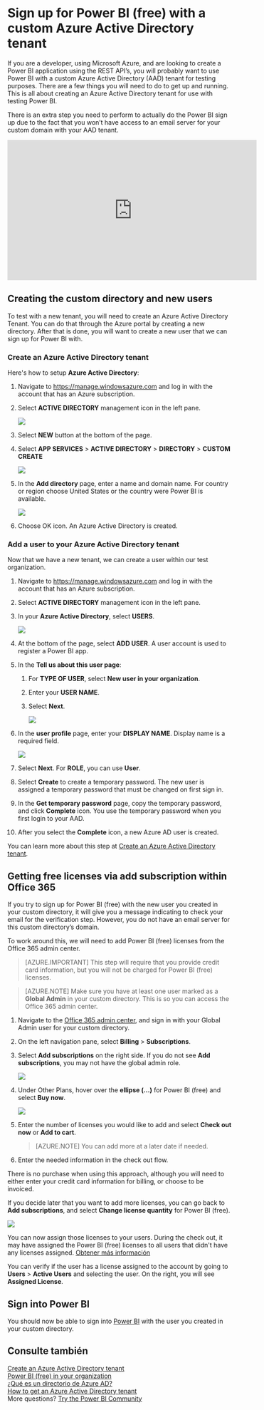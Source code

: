 <properties
pageTitle="Sign up with a custom Azure directory"
description="You may be a developer and looking to test your Power BI application that uses the REST API. Creating a custom directory in your Azure subscription can allow you to try an isolated environment. There are a few things you need to do to get Power BI to work with that custom directory."
services="powerbi"
documentationCenter=""
authors="guyinacube"
manager="erikre"
backup=""
editor=""
tags=""
qualityFocus="monitoring"
qualityDate="8/15/2016"/>

<tags
ms.service="powerbi"
ms.devlang="NA"
ms.topic="article"
ms.tgt_pltfrm="na"
ms.workload="powerbi"
ms.date="10/10/2016"
ms.author="asaxton"/>
# Sign up for Power BI (free) with a custom Azure Active Directory tenant

If you are a developer, using Microsoft Azure, and are looking to create a Power BI application using the REST API’s, you will probably want to use Power BI with a custom Azure Active Directory (AAD) tenant for testing purposes.  There are a few things you will need to do to get up and running. This is all about creating an Azure Active Directory tenant for use with testing Power BI. 

There is an extra step you need to perform to actually do the Power BI sign up due to the fact that you won’t have access to an email server for your custom domain with your AAD tenant.

<iframe width="560" height="315" src="https://www.youtube.com/embed/97IfXEWZMfU?showinfo=0" frameborder="0" allowfullscreen></iframe>

## Creating the custom directory and new users

To test with a new tenant, you will need to create an Azure Active Directory Tenant. You can do that through the Azure portal by creating a new directory. After that is done, you will want to create a new user that we can sign up for Power BI with.

### Create an Azure Active Directory tenant

Here's how to setup <bpt id="p1">**</bpt>Azure Active Directory<ept id="p1">**</ept>:

 1. Navigate to https://manage.windowsazure.com and log in with the account that has an Azure subscription.

 2. Select <bpt id="p1">**</bpt>ACTIVE DIRECTORY<ept id="p1">**</ept> management icon in the left pane.

    ![](media/powerbi-developer-create-an-azure-active-directory-tenant/active-directory.png)

 3. Select <bpt id="p1">**</bpt>NEW<ept id="p1">**</ept> button at the bottom of the page.

 4. Select <bpt id="p1">**</bpt>APP SERVICES<ept id="p1">**</ept><ph id="ph1"> &gt; </ph><bpt id="p2">**</bpt>ACTIVE DIRECTORY<ept id="p2">**</ept><ph id="ph2"> &gt; </ph><bpt id="p3">**</bpt>DIRECTORY<ept id="p3">**</ept><ph id="ph3"> &gt; </ph><bpt id="p4">**</bpt>CUSTOM CREATE<ept id="p4">**</ept>

    ![](media/powerbi-developer-create-an-azure-active-directory-tenant/new-ad.png)

 5. In the <bpt id="p1">**</bpt>Add directory<ept id="p1">**</ept> page, enter a name and domain name. For country or region choose United States or the country were Power BI is available.

    ![](media/powerbi-developer-create-an-azure-active-directory-tenant/add-directory.png)

 6. Choose OK icon. An Azure Active Directory is created.

### Add a user to your Azure Active Directory tenant

Now that we have a new tenant, we can create a user within our test organization.

1. Navigate to https://manage.windowsazure.com and log in with the account that has an Azure subscription.

2. Select <bpt id="p1">**</bpt>ACTIVE DIRECTORY<ept id="p1">**</ept> management icon in the left pane.

3. In your <bpt id="p1">**</bpt>Azure Active Directory<ept id="p1">**</ept>, select <bpt id="p2">**</bpt>USERS<ept id="p2">**</ept>.

    ![](media/powerbi-developer-create-an-azure-active-directory-tenant/add-ad-user.png)

4. At the bottom of the page, select <bpt id="p1">**</bpt>ADD USER<ept id="p1">**</ept>. A user account is used to register a Power BI app.

5. In the <bpt id="p1">**</bpt>Tell us about this user page<ept id="p1">**</ept>:

    1. For <bpt id="p1">**</bpt>TYPE OF USER<ept id="p1">**</ept>, select <bpt id="p2">**</bpt>New user in your organization<ept id="p2">**</ept>.
    2. Enter your <bpt id="p1">**</bpt>USER NAME<ept id="p1">**</ept>.
    3. Select <bpt id="p1">**</bpt>Next<ept id="p1">**</ept>.

        ![](media/powerbi-developer-create-an-azure-active-directory-tenant/add-ad-user2.png)

6. In the <bpt id="p1">**</bpt>user profile<ept id="p1">**</ept> page, enter your <bpt id="p2">**</bpt>DISPLAY NAME<ept id="p2">**</ept>. Display name is a required field.

    ![](media/powerbi-developer-create-an-azure-active-directory-tenant/user-profile.png)

7. Select <bpt id="p1">**</bpt>Next<ept id="p1">**</ept>. For <bpt id="p1">**</bpt>ROLE<ept id="p1">**</ept>, you can use <bpt id="p2">**</bpt>User<ept id="p2">**</ept>.

8. Select <bpt id="p1">**</bpt>Create<ept id="p1">**</ept> to create a temporary password. The new user is assigned a temporary password that must be changed on first sign in.

9. In the <bpt id="p1">**</bpt>Get temporary password<ept id="p1">**</ept> page, copy the temporary password, and click <bpt id="p2">**</bpt>Complete<ept id="p2">**</ept> icon. You use the temporary password when you first login to your AAD.

10. After you select the <bpt id="p1">**</bpt>Complete<ept id="p1">**</ept> icon, a new Azure AD user is created.

 You can learn more about this step at <bpt id="p1">[</bpt>Create an Azure Active Directory tenant<ept id="p1">](powerbi-developer-create-an-azure-active-directory-tenant.md)</ept>.

## Getting free licenses via add subscription within Office 365

If you try to sign up for Power BI (free) with the new user you created in your custom directory, it will give you a message indicating to check your email for the verification step. However, you do not have an email server for this custom directory’s domain. 

To work around this, we will need to add Power BI (free) licenses from the Office 365 admin center.

> [AZURE.IMPORTANT] This step will require that you provide credit card information, but you will not be charged for Power BI (free) licenses.

> [AZURE.NOTE] Make sure you have at least one user marked as a <bpt id="p1">**</bpt>Global Admin<ept id="p1">**</ept> in your custom directory. This is so you can access the Office 365 admin center.

1.  Navigate to the <bpt id="p1">[</bpt>Office 365 admin center<ept id="p1">](https://portal.office.com/admin/default.aspx)</ept>, and sign in with your Global Admin user for your custom directory.

2.  On the left navigation pane, select <bpt id="p1">**</bpt>Billing<ept id="p1">**</ept><ph id="ph1"> &gt; </ph><bpt id="p2">**</bpt>Subscriptions<ept id="p2">**</ept>.

3.  Select <bpt id="p1">**</bpt>Add subscriptions<ept id="p1">**</ept> on the right side. If you do not see <bpt id="p1">**</bpt>Add subscriptions<ept id="p1">**</ept>, you may not have the global admin role.

    ![](media/powerbi-admin-powerbi-free-in-your-organization/o365-add-subscription.png)

4.  Under Other Plans, hover over the <bpt id="p1">**</bpt>ellipse (…)<ept id="p1">**</ept> for Power BI (free) and select <bpt id="p2">**</bpt>Buy now<ept id="p2">**</ept>.

    ![](media/powerbi-admin-powerbi-free-in-your-organization/buy-powerbi-free.png)

5.  Enter the number of licenses you would like to add and select <bpt id="p1">**</bpt>Check out now<ept id="p1">**</ept> or <bpt id="p2">**</bpt>Add to cart<ept id="p2">**</ept>.

    > [AZURE.NOTE] You can add more at a later date if needed.

6.  Enter the needed information in the check out flow.

There is no purchase when using this approach, although you will need to either enter your credit card information for billing, or choose to be invoiced.

If you decide later that you want to add more licenses, you can go back to <bpt id="p1">**</bpt>Add subscriptions<ept id="p1">**</ept>, and select <bpt id="p2">**</bpt>Change license quantity<ept id="p2">**</ept> for Power BI (free).

![](media/powerbi-admin-powerbi-free-in-your-organization/change-license-quantity.png)

You can now assign those licenses to your users. During the check out, it may have assigned the Power BI (free) licenses to all users that didn't have any licenses assigned. [Obtener más información](https://support.office.com/article/Assign-or-unassign-licenses-for-Office-365-for-business-997596b5-4173-4627-b915-36abac6786dc)

You can verify if the user has a license assigned to the account by going to <bpt id="p1">**</bpt>Users<ept id="p1">**</ept><ph id="ph1"> &gt; </ph><bpt id="p2">**</bpt>Active Users<ept id="p2">**</ept> and selecting the user. On the right, you will see <bpt id="p1">**</bpt>Assigned License<ept id="p1">**</ept>.

## Sign into Power BI

You should now be able to sign into <bpt id="p1">[</bpt>Power BI<ept id="p1">](https://app.powerbi.com)</ept> with the user you created in your custom directory.

## Consulte también

[Create an Azure Active Directory tenant](powerbi-developer-create-an-azure-active-directory-tenant.md)  
[Power BI (free) in your organization](powerbi-admin-powerbi-free-in-your-organization.md)  
[¿Qué es un directorio de Azure AD?](https://msdn.microsoft.com/library/azure/jj573650.aspx)  
[How to get an Azure Active Directory tenant](https://azure.microsoft.com/documentation/articles/active-directory-howto-tenant/)  
More questions? [Try the Power BI Community](http://community.powerbi.com/)
